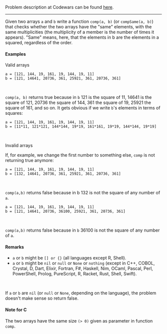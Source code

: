 Problem description at Codewars can be found
[here](https://www.codewars.com/kata/550498447451fbbd7600041c/train/python).

-------------

Given two arrays `a` and `b` write a function `comp(a, b)` (or `compSame(a, b)`) that checks whether
the two arrays have the "same" elements, with the same multiplicities (the multiplicity of a member
is the number of times it appears). "Same" means, here, that the elements in b are the elements in a
squared, regardless of the order.
<br>

#### Examples

Valid arrays
```
a = [121, 144, 19, 161, 19, 144, 19, 11]  
b = [121, 14641, 20736, 361, 25921, 361, 20736, 361]
```
<br>

`comp(a, b)` returns true because in `b` 121 is the square of 11, 14641 is the square of 121, 20736
the square of 144, 361 the square of 19, 25921 the square of 161, and so on. It gets obvious if we
write `b`'s elements in terms of squares:
```
a = [121, 144, 19, 161, 19, 144, 19, 11] 
b = [11*11, 121*121, 144*144, 19*19, 161*161, 19*19, 144*144, 19*19]
```
<br>

Invalid arrays
<br>

If, for example, we change the first number to something else, `comp` is not returning true anymore:
```
a = [121, 144, 19, 161, 19, 144, 19, 11]  
b = [132, 14641, 20736, 361, 25921, 361, 20736, 361]
```
<br>

`comp(a,b)` returns false because in b 132 is not the square of any number of `a`.
```
a = [121, 144, 19, 161, 19, 144, 19, 11]  
b = [121, 14641, 20736, 36100, 25921, 361, 20736, 361]
```
<br>

`comp(a,b)` returns false because in `b` 36100 is not the square of any number of `a`.
<br>

#### Remarks
- `a` or `b` might be `[] or {}` (all languages except R, Shell).
- `a` or `b` might be `nil` or `null` or `None` or `nothing` (except in C++, COBOL, Crystal, D,
  Dart, Elixir, Fortran, F#, Haskell, Nim, OCaml, Pascal, Perl, PowerShell, Prolog, PureScript, R,
  Racket, Rust, Shell, Swift).
<br>

If `a` or `b` are `nil` (or `null` or `None`, depending on the language), the problem doesn't make
sense so return false.
<br>

#### Note for C
The two arrays have the same size `(> 0)` given as parameter in function `comp`.

